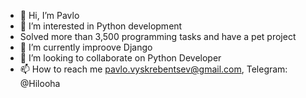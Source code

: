 - 👋 Hi, I’m Pavlo
- 👀 I’m interested in Python development
- Solved more than 3,500 programming tasks and have a pet project
- 🌱 I’m currently improove Django
- 💞️ I’m looking to collaborate on Python Developer
- 📫 How to reach me pavlo.vyskrebentsev@gmail.com, Telegram: @Hilooha
